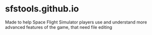 # sfstools.github.io
 Made to help Space Flight Simulator players use and understand more advanced features of the game, that need file editing

